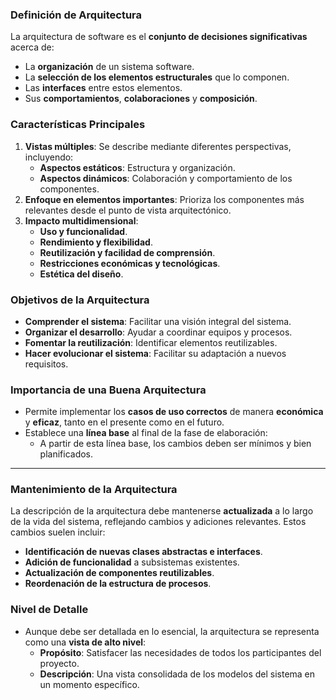 
### Definición de Arquitectura
La arquitectura de software es el **conjunto de decisiones significativas** acerca de:
- La **organización** de un sistema software.
- La **selección de los elementos estructurales** que lo componen.
- Las **interfaces** entre estos elementos.
- Sus **comportamientos**, **colaboraciones** y **composición**.

### Características Principales
1. **Vistas múltiples**: Se describe mediante diferentes perspectivas, incluyendo:
   - **Aspectos estáticos**: Estructura y organización.
   - **Aspectos dinámicos**: Colaboración y comportamiento de los componentes.
2. **Enfoque en elementos importantes**: Prioriza los componentes más relevantes desde el punto de vista arquitectónico.
3. **Impacto multidimensional**:
   - **Uso y funcionalidad**.
   - **Rendimiento y flexibilidad**.
   - **Reutilización y facilidad de comprensión**.
   - **Restricciones económicas y tecnológicas**.
   - **Estética del diseño**.

### Objetivos de la Arquitectura
- **Comprender el sistema**: Facilitar una visión integral del sistema.
- **Organizar el desarrollo**: Ayudar a coordinar equipos y procesos.
- **Fomentar la reutilización**: Identificar elementos reutilizables.
- **Hacer evolucionar el sistema**: Facilitar su adaptación a nuevos requisitos.

### Importancia de una Buena Arquitectura
- Permite implementar los **casos de uso correctos** de manera **económica** y **eficaz**, tanto en el presente como en el futuro.
- Establece una **línea base** al final de la fase de elaboración:
  - A partir de esta línea base, los cambios deben ser mínimos y bien planificados.

---

### Mantenimiento de la Arquitectura
La descripción de la arquitectura debe mantenerse **actualizada** a lo largo de la vida del sistema, reflejando cambios y adiciones relevantes. Estos cambios suelen incluir:
- **Identificación de nuevas clases abstractas e interfaces**.
- **Adición de funcionalidad** a subsistemas existentes.
- **Actualización de componentes reutilizables**.
- **Reordenación de la estructura de procesos**.

### Nivel de Detalle
- Aunque debe ser detallada en lo esencial, la arquitectura se representa como una **vista de alto nivel**:
  - **Propósito**: Satisfacer las necesidades de todos los participantes del proyecto.
  - **Descripción**: Una vista consolidada de los modelos del sistema en un momento específico.

